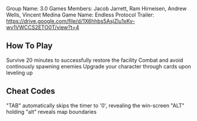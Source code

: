 Group Name: 	3.0 Games
Members:	Jacob Jarrett, Ram Hirneisen, Andrew Wells, Vincent Medina
Game Name:	Endless Protocol
Trailer: https://drive.google.com/file/d/1X6hhbs5AsjZlu1xKv-wv1VWCCS2ETO0T/view?t=4


How To Play
-----------
Survive 20 minutes to successfully restore the facility
Combat and avoid continously spawning enemies 
Upgrade your character through cards upon leveling up


Cheat Codes
-----------
"TAB" automatically skips the timer to '0', revealing the win-screen
"ALT" holding "alt" reveals map boundaries

